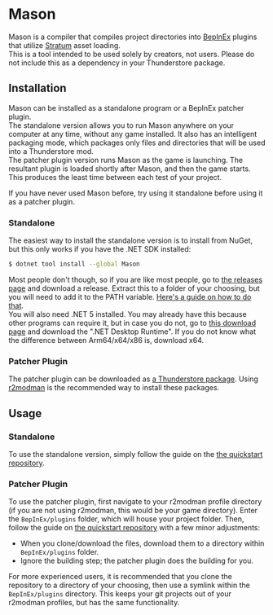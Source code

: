 # Mason
Mason is a compiler that compiles project directories into [BepInEx](https://github.com/BepInEx/BepInEx) plugins that utilize [Stratum](https://github.com/H3VR-Modding/Stratum) asset loading.  
This is a tool intended to be used solely by creators, not users. Please do not include this as a dependency in your Thunderstore package.

## Installation
Mason can be installed as a standalone program or a BepInEx patcher plugin.  
The standalone version allows you to run Mason anywhere on your computer at any time, without any game installed. It also has an intelligent packaging mode, which packages only files and directories that will be used into a Thunderstore mod.  
The patcher plugin version runs Mason as the game is launching. The resultant plugin is loaded shortly after Mason, and then the game starts. This produces the least time between each test of your project.

If you have never used Mason before, try using it standalone before using it as a patcher plugin.

### Standalone
The easiest way to install the standalone version is to install from NuGet, but this only works if you have the .NET SDK installed:
```bash
$ dotnet tool install --global Mason
```

Most people don't though, so if you are like most people, go to [the releases page](https://github.com/H3VR-Modding/Mason/releases) and download a release. Extract this to a folder of your choosing, but you will need to add it to the PATH variable. [Here's a guide on how to do that](https://www.architectryan.com/2018/03/17/add-to-the-path-on-windows-10/).  
You will also need .NET 5 installed. You may already have this because other programs can require it, but in case you do not, go to [this download page](https://dotnet.microsoft.com/download/dotnet/5.0) and download the ".NET Desktop Runtime". If you do not know what the difference between Arm64/x64/x86 is, download x64.

### Patcher Plugin
The patcher plugin can be downloaded as [a Thunderstore package](https://h3vr.thunderstore.io/package/StratumTeam/Mason_Patcher/). Using [r2modman](https://github.com/ebkr/r2modmanPlus) is the recommended way to install these packages.

## Usage
### Standalone
To use the standalone version, simply follow the guide on the [the quickstart repository](https://github.com/H3VR-Modding/Mason-Quickstart).

### Patcher Plugin
To use the patcher plugin, first navigate to your r2modman profile directory (if you are not using r2modman, this would be your game directory). Enter the `BepInEx/plugins` folder, which will house your project folder. Then, follow the guide on [the quickstart repository](https://github.com/H3VR-Modding/Mason-Quickstart) with a few minor adjustments:
- When you clone/download the files, download them to a directory within `BepInEx/plugins` folder.
- Ignore the building step; the patcher plugin does the building for you.

For more experienced users, it is recommended that you clone the repository to a directory of your choosing, then use a symlink within the `BepInEx/plugins` directory. This keeps your git projects out of your r2modman profiles, but has the same functionality.
